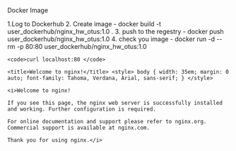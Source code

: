 Docker Image

   1.Log to  Dockerhub 
   2. Create image -  docker build -t user_dockerhub/nginx_hw_otus:1.0 .
   3. push to the regestry - docker push user_dockerhub/nginx_hw_otus:1.0
   4. check you image - docker run -d --rm -p 80:80 user_dockerhub/nginx_hw_otus:1.0
    
	<code>curl localhost:80 </code>
	 
    <title>Welcome to nginx!</title> <style> body { width: 35em; margin: 0 auto; font-family: Tahoma, Verdana, Arial, sans-serif; } </style>

    <i>Welcome to nginx!

    If you see this page, the nginx web server is successfully installed and working. Further configuration is required.

    For online documentation and support please refer to nginx.org.
    Commercial support is available at nginx.com.

    Thank you for using nginx.</i>

 



